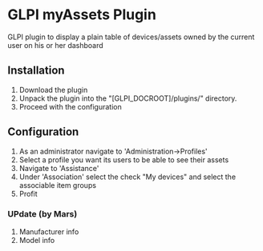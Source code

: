 # GLPI myAssets Plugin
GLPI plugin to display a plain table of devices/assets owned by the current user on his or her dashboard 

## Installation
1. Download the plugin
1. Unpack the plugin into the "[GLPI_DOCROOT]/plugins/" directory.
1. Proceed with the configuration

## Configuration
1. As an administrator navigate to 'Administration->Profiles'
1. Select a profile you want its users to be able to see their assets
1. Navigate to 'Assistance'
1. Under 'Association' select the check "My devices" and select the associable item groups
1. Profit

### UPdate (by Mars)
1. Manufacturer info
2. Model info
